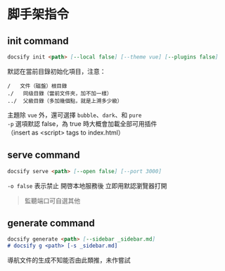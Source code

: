 # 脚手架指令

## init command
```markdown
docsify init <path> [--local false] [--theme vue] [--plugins false]
```
默認在當前目錄初始化項目，注意：
```
/   文件（磁盤）根目錄
./   同级目錄（當前文件夾，加不加一樣）
../  父級目錄（多加幾個點，就是上溯多少級）
```
主題除 `vue` 外，還可選擇 `bubble`、`dark`、和 `pure`  
`-p` 選項默認 false，為 true 時大概會加載全部可用插件  
（insert as \<script> tags to index.html）

## serve command
```markdown
docsify serve <path> [--open false] [--port 3000]
```
`-o false` 表示禁止 開啓本地服務後 立即用默認瀏覽器打開  
>監聽端口可自選其他

## generate command
```markdown
docsify generate <path> [--sidebar _sidebar.md]
# docsify g <path> [-s _sidebar.md]
```
導航文件的生成不知能否由此類推，未作嘗試